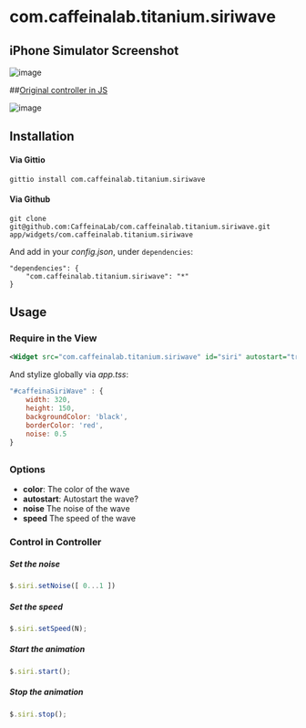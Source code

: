 com.caffeinalab.titanium.siriwave
=================================

## iPhone Simulator Screenshot
![image](http://f.cl.ly/items/33042k0o1R2K2y0S321g/Image%202014-06-09%20at%201.11.05%20pm.png)


##[Original controller in JS](https://github.com/CaffeinaLab/SiriWaveJS)

![image](http://f.cl.ly/items/2q0I101D2t0p0W1Y0215/SWave.gif)


## Installation

#### Via Gittio

```
gittio install com.caffeinalab.titanium.siriwave
```

#### Via Github

```
git clone git@github.com:CaffeinaLab/com.caffeinalab.titanium.siriwave.git app/widgets/com.caffeinalab.titanium.siriwave
```

And add in your *config.json*, under `dependencies`:

```
"dependencies": {
    "com.caffeinalab.titanium.siriwave": "*"
}
```

## Usage

### Require in the View

```xml
<Widget src="com.caffeinalab.titanium.siriwave" id="siri" autostart="true" noise="1" color="#fff" [args] />
```

And stylize globally via *app.tss*:

```javascript
"#caffeinaSiriWave" : {
	width: 320,
	height: 150,
	backgroundColor: 'black',
	borderColor: 'red',
	noise: 0.5
}
```
## 
### Options

* **color**: The color of the wave
* **autostart**: Autostart the wave?
* **noise** The noise of the wave
* **speed** The speed of the wave


### Control in Controller

##### Set the noise

```javascript
$.siri.setNoise([ 0...1 ])
```

##### Set the speed

```javascript
$.siri.setSpeed(N);
```

##### Start the animation

```javascript
$.siri.start();
```

##### Stop the animation

```javascript
$.siri.stop();
```

